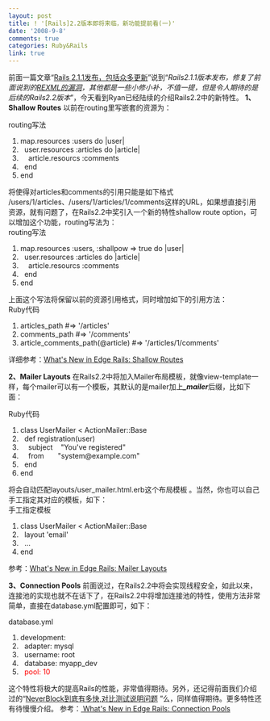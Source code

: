 ```yaml
---
layout: post
title: ! '[Rails]2.2版本即将来临，新功能提前看(一)'
date: '2008-9-8'
comments: true
categories: Ruby&Rails
link: true
---
```

前面一篇文章“<a href="../../../?action=show&amp;id=382">Rails 2.1.1发布，包括众多更新</a>”说到“<em>Rails2.1.1版本发布，修复了前面说到的<a href="../../../?action=show&amp;id=362">REXML的漏洞</a>，其他都是一些小修小补，不值一提，但是令人期待的是后续的Rails2.2版本</em>”，今天看到Ryan已经陆续的介绍Rails2.2中的新特性。
<strong>1、Shallow Routes</strong>
以前在routing里写嵌套的资源为：
<div class="codeText">
<div class="codeHead">routing写法</div>
<ol class="dp-rb" start="1">
	<li class="alt"><span><span>map.resources </span><span class="symbol">:users</span><span> </span><span class="keyword">do</span><span> |user|  </span></span></li>
	<li><span>  user.resources <span class="symbol">:articles</span><span> </span><span class="keyword">do</span><span> |article|  </span></span></li>
	<li class="alt"><span>    article.resourcs <span class="symbol">:comments</span><span>  </span></span></li>
	<li><span>  <span class="keyword">end</span><span>  </span></span></li>
	<li class="alt"><span><span class="keyword">end</span><span>  </span></span></li>
</ol>
</div>
将使得对articles和comments的引用只能是如下格式 /users/1/articles、/users/1/articles/1/comments这样的URL，如果想直接引用资源，就有问题了，在Rails2.2中奖引入一个新的特性shallow route option，可以增加这个功能，routing写法为：
<div class="codeText">
<div class="codeHead">routing写法</div>
<ol class="dp-rb" start="1">
	<li class="alt"><span><span>map.resources </span><span class="symbol">:users</span><span>, </span><span class="symbol">:shallpow</span><span> =&gt; </span><span class="keyword">true</span><span> </span><span class="keyword">do</span><span> |user|  </span></span></li>
	<li><span>  user.resources <span class="symbol">:articles</span><span> </span><span class="keyword">do</span><span> |article|  </span></span></li>
	<li class="alt"><span>    article.resourcs <span class="symbol">:comments</span><span>  </span></span></li>
	<li><span>  <span class="keyword">end</span><span>  </span></span></li>
	<li class="alt"><span><span class="keyword">end</span><span>  </span></span></li>
</ol>
</div>
上面这个写法将保留以前的资源引用格式，同时增加如下的引用方法：
<div class="codeText">
<div class="codeHead">Ruby代码</div>
<ol class="dp-rb" start="1">
	<li class="alt"><span><span>articles_path </span><span class="comment">#=&gt; '/articles'  </span><span>  </span></span></li>
	<li><span>comments_path <span class="comment">#=&gt; '/comments'  </span><span>  </span></span></li>
	<li class="alt"><span>article_comments_path(<span class="variable">@article</span><span>) </span><span class="comment">#=&gt; '/articles/1/comments'  </span><span>  </span></span></li>
</ol>
</div>
详细参考：<a href="http://ryandaigle.com/articles/2008/9/7/what-s-new-in-edge-rails-shallow-routes">What's New in Edge Rails: Shallow Routes</a>

<strong>2、Mailer Layouts</strong>
在Rails2.2中将加入Mailer布局模板，就像view-template一样，每个mailer可以有一个模板，其默认的是mailer加上<strong><em>_mailer</em></strong>后缀，比如下面：
<div class="codeText">
<div class="codeHead">Ruby代码</div>
<ol class="dp-rb" start="1">
	<li class="alt"><span><span class="keyword">class</span><span> UserMailer &lt; ActionMailer::Base  </span></span></li>
	<li><span>  <span class="keyword">def</span><span> registration(user)  </span></span></li>
	<li class="alt"><span>    subject    <span class="string">"You've registered"</span><span>  </span></span></li>
	<li><span>    from       <span class="string">"system@example.com"</span><span>  </span></span></li>
	<li class="alt"><span>  <span class="keyword">end</span><span>  </span></span></li>
	<li><span><span class="keyword">end</span><span>  </span></span></li>
</ol>
</div>
将会自动匹配layouts/user_mailer.html.erb这个布局模板 。当然，你也可以自己手工指定其对应的模板，如下：
<div class="codeText">
<div class="codeHead">手工指定模板</div>
<ol class="dp-rb" start="1">
	<li class="alt"><span><span class="keyword">class</span><span> UserMailer &lt; ActionMailer::Base  </span></span></li>
	<li><span>  layout <span class="string">'email'</span><span>  </span></span></li>
	<li class="alt"><span>  ...  </span></li>
	<li><span><span class="keyword">end</span><span>  </span></span></li>
</ol>
</div>
参考：<a href="http://ryandaigle.com/articles/2008/9/7/what-s-new-in-edge-rails-mailer-layouts">What's New in Edge Rails: Mailer Layouts</a>

<strong>3、Connection Pools</strong>
前面说过，在Rails2.2中将会实现线程安全，如此以来，连接池的实现也就不在话下了，在Rails2.2中将增加连接池的特性，使用方法非常简单，直接在database.yml配置即可，如下：
<div class="codeText">
<div class="codeHead">database.yml</div>
<ol class="dp-xml" start="1">
	<li class="alt"><span><span>development:  </span></span></li>
	<li><span>  adapter: mysql  </span></li>
	<li class="alt"><span>  username: root  </span></li>
	<li><span>  database: myapp_dev  </span></li>
	<li class="alt"><span>  <span style="color: #ff0000;">pool: 10 </span> </span></li>
</ol>
</div>
这个特性将极大的提高Rails的性能，非常值得期待。另外，还记得前面我们介绍过的“<a href="../../../?action=show&amp;id=380">NeverBlock到底有多快,对比测试说明问题</a> ”么，同样值得期待。更多特性还有待慢慢介绍。
参考：<a href="http://ryandaigle.com/articles/2008/9/7/what-s-new-in-edge-rails-connection-pools"> What's New in Edge Rails: Connection Pools</a>
